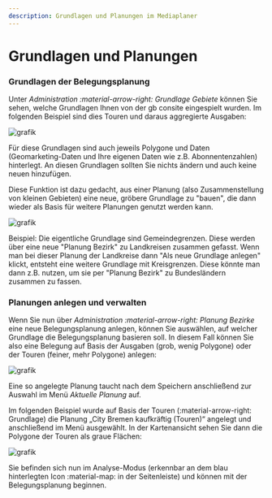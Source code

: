 ```yaml
---
description: Grundlagen und Planungen im Mediaplaner
---
```


# Grundlagen und Planungen

### Grundlagen der Belegungsplanung
Unter *Administration :material-arrow-right: Grundlage Gebiete* können Sie sehen, welche Grundlagen Ihnen von der gb consite eingespielt wurden. Im folgenden Beispiel sind dies Touren und daraus aggregierte Ausgaben:

![grafik](https://user-images.githubusercontent.com/99329016/230011444-b3c79238-bf18-4ed0-9724-7c515c152dff.png)
 

Für diese Grundlagen sind auch jeweils Polygone und Daten (Geomarketing-Daten und Ihre eigenen Daten wie z.B. Abonnentenzahlen) hinterlegt.
An diesen Grundlagen sollten Sie nichts ändern und auch keine neuen hinzufügen.

Diese Funktion ist dazu gedacht, aus einer Planung (also Zusammenstellung von kleinen Gebieten) eine neue, gröbere Grundlage zu "bauen", die dann wieder als Basis für weitere Planungen genutzt werden kann.

![grafik](https://user-images.githubusercontent.com/99329016/231971174-c24b36e8-173c-4751-82cb-964e88527e4c.png)


Beispiel:
Die eigentliche Grundlage sind Gemeindegrenzen. Diese werden über eine neue "Planung Bezirk" zu Landkreisen zusammen gefasst. Wenn man bei dieser Planung der Landkreise dann "Als neue Grundlage anlegen" klickt, entsteht eine weitere Grundlage mit Kreisgrenzen. Diese könnte man dann z.B. nutzen, um sie per "Planung Bezirk" zu Bundesländern zusammen zu fassen.



### Planungen anlegen und verwalten

Wenn Sie nun über *Administration :material-arrow-right: Planung Bezirke* eine neue Belegungsplanung anlegen, können Sie auswählen, auf welcher Grundlage die Belegungsplanung basieren soll. In diesem Fall können Sie also eine Belegung auf Basis der Ausgaben (grob, wenig Polygone) oder der Touren (feiner, mehr Polygone) anlegen:

 ![grafik](https://user-images.githubusercontent.com/99329016/230011569-2bddc5b2-e6d6-477d-aa8b-a564f7f06a97.png)


Eine so angelegte Planung taucht nach dem Speichern anschließend zur Auswahl im Menü *Aktuelle Planung* auf.

Im folgenden Beispiel wurde auf Basis der Touren (:material-arrow-right: Grundlage) die Planung „City Bremen kaufkräftig (Touren)“ angelegt und anschließend im Menü ausgewählt. In der Kartenansicht sehen Sie dann die Polygone der Touren als graue Flächen:

![grafik](https://user-images.githubusercontent.com/99329016/230011645-ec73211e-6e97-4931-a5ef-79c4b6dc80f3.png)

 
Sie befinden sich nun im Analyse-Modus (erkennbar an dem blau hinterlegten Icon :material-map: in der Seitenleiste) und können mit der Belegungsplanung beginnen.


 

